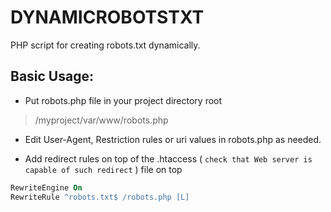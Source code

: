 # DYNAMICROBOTSTXT

PHP script for creating robots.txt dynamically.

## Basic Usage:

- Put robots.php file in your project directory root

> /myproject/var/www/robots.php


- Edit User-Agent, Restriction rules or uri values in robots.php as needed.

- Add redirect rules on top of the .htaccess ( `check that Web server is capable of such redirect` ) file on top


```apache
RewriteEngine On
RewriteRule ^robots.txt$ /robots.php [L]
```
